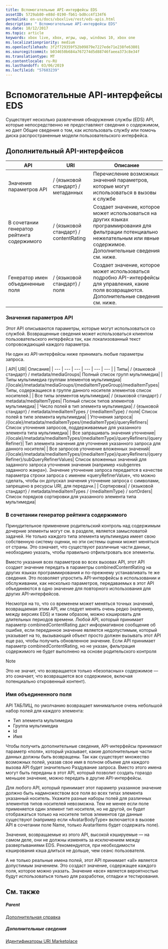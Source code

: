 ```yaml
---
title: Вспомогательные API-интерфейсы EDS
assetID: 5729ab80-e88d-0190-fb61-bd0cc4f134f6
permalink: en-us/docs/xboxlive/rest/eds-apis.html
description: " Вспомогательные API-интерфейсы EDS"
ms.date: 10/12/2017
ms.topic: article
keywords: xbox live, xbox, игры, uwp, windows 10, xbox one
ms.localizationpriority: medium
ms.openlocfilehash: 3f2f729359f52b09879e7227ede71e238fe63801
ms.sourcegitcommit: b034650b684a767274d5d88746faeea373c8e34f
ms.translationtype: MT
ms.contentlocale: ru-RU
ms.lasthandoff: 03/06/2019
ms.locfileid: "57603239"
---
```

# <a name="auxiliary-eds-apis"></a>Вспомогательные API-интерфейсы EDS

Существует несколько развлечения обнаружения службы (EDS) API, которые непосредственно не предоставляют сведения о содержимом, но дает Общие сведения о том, как использовать службу или помочь диска распространенные модели пользовательского интерфейса.

<a id="ID4EQ"></a>


## <a name="auxiliary-apis"></a>Дополнительный API-интерфейсов

| API| URI| Описание|
| --- | --- | --- |
| Значения параметров API| / {языковой стандарт} / метаданных| Перечисление возможных значений параметров, которые могут использоваться в вызовы к службе|
| В сочетании генератор рейтинга содержимого| / {языковой стандарт} / contentRating| Создает значение, которое может использоваться на других языках программирования для фильтрации потенциально нежелательным или явные содержимое. Дополнительные сведения см. ниже.|
| Генератор имен объединенные поля| / {языковой стандарт} / поля| Создает значение, которое может использоваться подробно API-интерфейсы для управления, какие поля возвращаются. Дополнительные сведения см. ниже.|

<a id="ID4EBC"></a>


### <a name="api-parameter-values"></a>Значения параметров API

Этот API описываются параметры, которые могут использоваться со службой. Возвращенные сведения может использоваться клиентом пользовательского интерфейса так, как локализованный текст сопровождающий каждого параметра.

Ни один из API-интерфейсы ниже принимать любые параметры запроса.

| API| URI| Описание|
| --- | --- | --- | --- | --- | --- |
| Типы| / {языковой стандарт} / metadata/mediaGroups| Полный список групп мультимедиа|
| Типы мультимедиа группам элементов мультимедиа| /{locale}/metadata/mediaGroups/{mediaItemTypeGroup}/mediaItemTypes| Типы, содержащиеся в группе данного носителя элементов список носителей.|
| Все типы элементов мультимедиа| / {языковой стандарт} / metadata/mediaItemTypes| Полный список типов элементов мультимедиа|
| Число полей в тип элемента мультимедиа| / {языковой стандарт} / metadata/mediaItemTypes / {mediaItemType} / поля| Список полей в типе элемента мультимедиа|
| Уточнения запроса| /{locale}/metadata/mediaItemTypes/{mediaItemType}/queryRefiners| Список уточнения запросов, поддерживаемые для указанного элемента типа мультимедиа|
| Все запрашивать значения уточнение| /{locale}/metadata/mediaItemTypes/{mediaItemType}/queryRefiners/{queryRefiner}| Тип элемента значения для уточнения указанного запроса для данного носителя|
| Все запросов уточнение вложенных значений| /{locale}/metadata/mediaItemTypes/{mediaItemType}/queryRefiners/{queryRefiner}/subQueryRefinerValues| Список вложенных значений для заданного запроса уточнения значения (например «subgenres заданного жанра»). Значение уточнение запроса передается в качестве параметра строки запроса с именем «queryRefinerValue», что можно сделать, чтобы он допускал значения уточнение запроса с символами, запрещено в ресурсы URI, для передачи.|
| Сортировка| / {языковой стандарт} / metadata/mediaItemTypes / {mediaItemType} / sortOrders| Список порядков сортировки для указанного элемента типа мультимедиа|

<a id="ID4EEF"></a>


### <a name="combined-content-rating-generator"></a>В сочетании генератор рейтинга содержимого

Принудительное применение родительский контроль над содержимым дочерние элементы могут см. в разделе, является замысловатой задачей. Не только каждого типа элемента мультимедиа имеет свою собственную систему оценки, но эти системы оценки может меняться от страны. Это означает, что существуют различные части данных, необходимо указать, чтобы правильно отфильтровать все элементы.

Вместо указания всех параметров во всех вызовах API, этот API создает значение передать в параметры combinedContentRating на других языках программирования и по-прежнему устанавливать те же сведения. Это позволяет упростить API-интерфейсы в использовании и обслуживании, как несколько параметров, передаваемых в этот API объединяются в одно значение для повторного использования для других API-интерфейсов.

Несмотря на то, что со временем может меняться точных значений, возвращаемая этим API, им следует менять очень редко (например, между версиях EDS) и таким образом, можно кэшировать для длительных периодов времени. Любой API, который принимает параметр combinedContentRating даст информативное сообщение об ошибке, если переданное значение является недопустимым, который указывает на то, вызывающий объект просто должен вызывать этот API еще раз, чтобы получить обновленное значение. Если API принимает параметр combinedContentRating, но не указан, фильтрация содержимого не будет выполнено на основе родительского контроля

> [!NOTE]
> Это не значит, что возвращается только «безопасных» содержимое — это означает, что возвращается все содержимое, включая потенциально откровенный контент).



<a id="ID4EWF"></a>


### <a name="combined-field-name"></a>Имя объединенного поля

API ТАБЛИЦ, по умолчанию возвращает минимальное очень небольшой набор полей для каждого элемента:

   * Тип элемента мультимедиа
   * Группа мультимедиа
   * Id
   * Имя

Чтобы получить дополнительные сведения, API-интерфейсы принимают параметр «поля», который указывает, какие дополнительные части данных должны быть возвращены. Так как существует множество возможных полей, указав свое имя в полном объеме для каждого вызова API будет значительно Раздувание запроса. Вместо этого имена могут быть переданы в этот API, который позволит создать гораздо меньшее значение, можно передать в другие API-интерфейсы.

Для любого API, который принимает этот параметр указанное значение должно быть надмножеством все поля во всех типах элемента указанный носитель. Укажите разные наборы полей для различных элементов типов носителей невозможна. Тем не менее если поле применяется один элемент тип носителя, но не другой, он будет отображаться только на носителе типов элементов где данные существуют (например если «AvatarBodyType» включается в вызове API в сочетании поле Name, только AvatarItems будет содержать поле).

Значения, возвращаемые из этого API, высокой кэшируемые — на самом деле, они не должны изменять за исключением между развертываниями EDS. Рекомендуется, при необходимости кэширования кэша длиться не дольше, чем сеанс пользователя.

А не только реальные имена полей, этот API принимает «all» является допустимым значением. Это создаст значение, содержащее каждого поля, которое можно указать. Значение «все» является вероятностью будут использоваться только для разработки, отладки и тестирования.

<a id="ID4ERG"></a>


## <a name="see-also"></a>См. также

<a id="ID4ETG"></a>


##### <a name="parent"></a>Parent  

[Дополнительная справка](atoc-xboxlivews-reference-additional.md)


<a id="ID4E6G"></a>


##### <a name="further-information"></a>Дополнительные сведения

[Идентификаторы URI Marketplace](../uri/marketplace/atoc-reference-marketplace.md)
